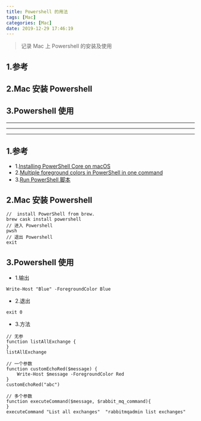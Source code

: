 ```yaml
---
title: Powershell 的用法
tags: [Mac]
categories: [Mac]
date: 2019-12-29 17:46:19
---
```



> 记录 Mac 上 Powershell 的安装及使用

<!-- more -->

## 1.参考
## 2.Mac 安装 Powershell
## 3.Powershell 使用


***
***
***

## 1.参考

* 1.[Installing PowerShell Core on macOS](https://docs.microsoft.com/en-us/powershell/scripting/install/installing-powershell-core-on-macos?view=powershell-6)
* 2.[Multiple foreground colors in PowerShell in one command](https://stackoverflow.com/questions/2688547/multiple-foreground-colors-in-powershell-in-one-command)
* 3.[Run PowerShell 脚本](https://yanxyz.github.io/powershell/scripts/)


## 2.Mac 安装 Powershell

```
//  install PowerShell from brew.
brew cask install powershell
// 进入 Powershell
pwsh
// 退出 Powershell
exit
```

## 3.Powershell 使用

* 1.输出

```
Write-Host "Blue" -ForegroundColor Blue
```

* 2.退出

```
exit 0
```

* 3.方法

```
// 无参
function listAllExchange {
}
listAllExchange

// 一个参数
function customEchoRed($message) {
    Write-Host $message -ForegroundColor Red
}
customEchoRed("abc")

// 多个参数
function executeCommand($message, $rabbit_mq_command){
}
executeCommand "List all exchanges"  "rabbitmqadmin list exchanges"
```